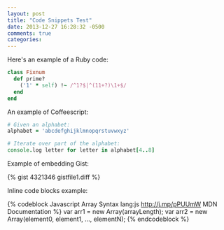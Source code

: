 ```yaml
---
layout: post
title: "Code Snippets Test"
date: 2013-12-27 16:28:32 -0500
comments: true
categories: 
---
```

Here's an example of a Ruby code:

``` ruby Discover if a number is prime http://www.noulakaz.net/weblog/2007/03/18/a-regular-expression-to-check-for-prime-numbers/ Source Article
class Fixnum
  def prime?
    ('1' * self) !~ /^1?$|^(11+?)\1+$/
  end
end
```

An example of Coffeescript:

``` coffeescript Coffeescript Tricks 
# Given an alphabet:
alphabet = 'abcdefghijklmnopqrstuvwxyz'

# Iterate over part of the alphabet:
console.log letter for letter in alphabet[4..8]
```
<!-- more -->

Example of embedding Gist:

{% gist 4321346 gistfile1.diff %}

Inline code blocks example:

{% codeblock Javascript Array Syntax lang:js http://j.mp/pPUUmW MDN Documentation %}
var arr1 = new Array(arrayLength);
var arr2 = new Array(element0, element1, ..., elementN);
{% endcodeblock %}
